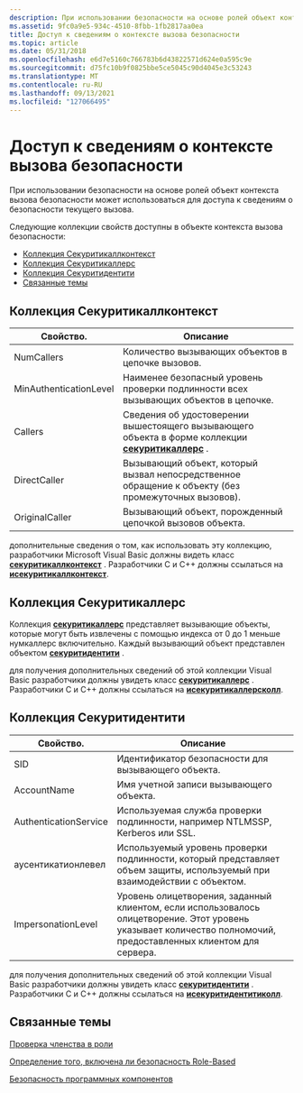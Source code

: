 ```yaml
---
description: При использовании безопасности на основе ролей объект контекста вызова безопасности может использоваться для доступа к сведениям о безопасности текущего вызова.
ms.assetid: 9fc0a9e5-934c-4510-8fbb-1fb2817aa0ea
title: Доступ к сведениям о контексте вызова безопасности
ms.topic: article
ms.date: 05/31/2018
ms.openlocfilehash: e6d7e5160c766783b6d43822571d624e0a595c9e
ms.sourcegitcommit: d75fc10b9f0825bbe5ce5045c90d4045e3c53243
ms.translationtype: MT
ms.contentlocale: ru-RU
ms.lasthandoff: 09/13/2021
ms.locfileid: "127066495"
---
```

# <a name="accessing-security-call-context-information"></a>Доступ к сведениям о контексте вызова безопасности

При использовании безопасности на основе ролей объект контекста вызова безопасности может использоваться для доступа к сведениям о безопасности текущего вызова.

Следующие коллекции свойств доступны в объекте контекста вызова безопасности:

-   [Коллекция Секуритикаллконтекст](#securitycallcontext-collection)
-   [Коллекция Секуритикаллерс](#securitycallers-collection)
-   [Коллекция Секуритидентити](#securityidentity-collection)
-   [Связанные темы](#related-topics)

## <a name="securitycallcontext-collection"></a>Коллекция Секуритикаллконтекст



| Свойство.                          | Описание                                                                                                                            |
|-----------------------------------|----------------------------------------------------------------------------------------------------------------------------------------|
| NumCallers<br/>             | Количество вызывающих объектов в цепочке вызовов.<br/>                                                                                |
| MinAuthenticationLevel<br/> | Наименее безопасный уровень проверки подлинности всех вызывающих объектов в цепочке.<br/>                                                          |
| Callers<br/>                | Сведения об удостоверении вышестоящего вызывающего объекта в форме коллекции [**секуритикаллерс**](securitycallers.md) .<br/> |
| DirectCaller<br/>           | Вызывающий объект, который вызвал непосредственное обращение к объекту (без промежуточных вызовов). <br/>                                                  |
| OriginalCaller<br/>         | Вызывающий объект, порожденный цепочкой вызовов объекта. <br/>                                                               |



 

дополнительные сведения о том, как использовать эту коллекцию, разработчики Microsoft Visual Basic должны видеть класс [**секуритикаллконтекст**](securitycallcontext.md) . Разработчики C и C++ должны ссылаться на [**исекуритикаллконтекст**](/windows/desktop/api/ComSvcs/nn-comsvcs-isecuritycallcontext).

## <a name="securitycallers-collection"></a>Коллекция Секуритикаллерс

Коллекция [**секуритикаллерс**](securitycallers.md) представляет вызывающие объекты, которые могут быть извлечены с помощью индекса от 0 до 1 меньше нумкаллерс включительно. Каждый вызывающий объект представлен объектом [**секуритидентити**](securityidentity.md) .

для получения дополнительных сведений об этой коллекции Visual Basic разработчики должны увидеть класс [**секуритикаллерс**](securitycallers.md) . Разработчики C и C++ должны ссылаться на [**исекуритикаллерсколл**](/windows/desktop/api/ComSvcs/nn-comsvcs-isecuritycallerscoll).

## <a name="securityidentity-collection"></a>Коллекция Секуритидентити



| Свойство.                         | Описание                                                                                                                                                          |
|----------------------------------|----------------------------------------------------------------------------------------------------------------------------------------------------------------------|
| SID<br/>                   | Идентификатор безопасности для вызывающего объекта.<br/>                                                                                                                   |
| AccountName<br/>           | Имя учетной записи вызывающего объекта.<br/>                                                                                                                           |
| AuthenticationService<br/> | Используемая служба проверки подлинности, например NTLMSSP, Kerberos или SSL.<br/>                                                                                       |
| аусентикатионлевел<br/>   | Используемый уровень проверки подлинности, который представляет объем защиты, используемый при взаимодействии с объектом.<br/>                                         |
| ImpersonationLevel<br/>    | Уровень олицетворения, заданный клиентом, если использовалось олицетворение. Этот уровень указывает количество полномочий, предоставленных клиентом для сервера. <br/> |



 

для получения дополнительных сведений об этой коллекции Visual Basic разработчики должны увидеть класс [**секуритидентити**](securityidentity.md) . Разработчики C и C++ должны ссылаться на [**исекуритидентитиколл**](/windows/desktop/api/ComSvcs/nn-comsvcs-isecurityidentitycoll).

## <a name="related-topics"></a>Связанные темы

<dl> <dt>

[Проверка членства в роли](checking-role-membership.md)
</dt> <dt>

[Определение того, включена ли безопасность Role-Based](determining-whether-role-based-security-is-enabled.md)
</dt> <dt>

[Безопасность программных компонентов](programmatic-component-security.md)
</dt> </dl>

 

 




